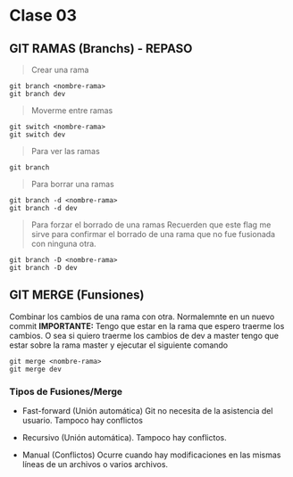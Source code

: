 # Clase 03
## GIT RAMAS (Branchs) - REPASO

> Crear una rama

    git branch <nombre-rama>
    git branch dev

> Moverme entre ramas

    git switch <nombre-rama>
    git switch dev

> Para ver las ramas

    git branch

> Para borrar una ramas

    git branch -d <nombre-rama>
    git branch -d dev

> Para forzar el borrado de una ramas
Recuerden que este flag me sirve para confirmar el borrado de una rama que no fue fusionada con ninguna otra.

    git branch -D <nombre-rama>
    git branch -D dev

## GIT MERGE (Funsiones)
Combinar los cambios de una rama con otra. Normalemnte en un nuevo commit
**IMPORTANTE:** Tengo que estar en la rama que espero traerme los cambios. O sea si quiero traerme los cambios de dev a master tengo que estar sobre la rama master y ejecutar el siguiente comando

    git merge <nombre-rama>
    git merge dev

### Tipos de Fusiones/Merge

* Fast-forward (Unión automática) Git no necesita de la asistencia del usuario. Tampoco hay conflictos

* Recursivo (Unión automática). Tampoco hay conflictos.

* Manual (Conflictos) Ocurre cuando hay modificaciones en las mismas líneas de un archivos o varios archivos.

